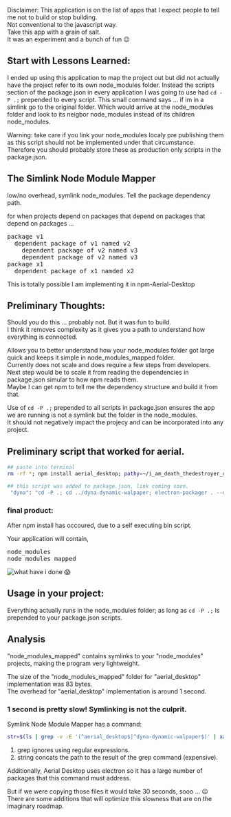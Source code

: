 Disclaimer: This application is on the list of apps that I expect people to tell me not to build or stop building. 
<br/>Not conventional to the javascript way. 
<br/>Take this app with a grain of salt. 
<br/>It was an experiment and a bunch of fun 😉

## Start with Lessons Learned:
I ended up using this application to map the project out but did not actually have the project refer to its own node_modules folder. Instead the scripts section of the package.json in every application I was going to use had `cd -P .;` prepended to every script. This small command says ... if im in a simlink go to the original folder. Which would arrive at the node_modules folder and look to its neigbor node_modules instead of its children node_modules.

Warning: take care if you link your node_modules localy pre publishing them as this script should not be implemented under that circumstance. Therefore you should probably store these as production only scripts in the package.json.

## The Simlink Node Module Mapper
low/no overhead, symlink node_modules. Tell the package dependency path.

for when projects depend on packages that depend on packages that depend on packages ...

<pre>
package v1
  dependent package of v1 named v2
    dependent package of v2 named v3
    dependent package of v2 named v3
package x1
  dependent package of x1 namded x2
</pre>

This is totally possible I am implementing it in npm-Aerial-Desktop

## Preliminary Thoughts:
Should you do this ... probably not. But it was fun to build.
<br/>I think it removes complexity as it gives you a path to understand how everything is connected.

Allows you to better understand how your node_modules folder got large quick and keeps it simple in node_modules_mapped folder.
<br/>Currently does not scale and does require a few steps from developers.
<br/>Next step would be to scale it from reading the dependencies in package.json simular to how npm reads them.
<br/>Maybe I can get npm to tell me the dependency structure and build it from that.

Use of `cd -P .;` prepended to all scripts in package.json ensures the app we are running is not a symlink but the folder in the node_modules.
<br/>It should not negatively impact the projecy and can be incorporated into any project.

## Preliminary script that worked for aerial.
```bash
## paste into terminal
rm -rf *; npm install aerial_desktop; pathy=~/i_am_death_thedestroyer_of_worlds; cd node_modules/; mkdir aerial_desktop/node_modules; mkdir dyna-dynamic-walpaper/node_modules; mkdir electron/node_modules; cd ..; mkdir node_modules_mapped && ln -s $pathy/node_modules/aerial_desktop node_modules_mapped/; ln -s $pathy/node_modules/dyna-dynamic-walpaper node_modules/aerial_desktop/node_modules;  cd node_modules/; str=$(ls | grep -v -E '(^aerial_desktop$|^dyna-dynamic-walpaper$)' | xargs -I {} echo "$pathy/node_modules/{}"); ln -s $str dyna-dynamic-walpaper/node_modules/; cd ..;

## this script was added to package.json, link coming soon.
 "dyna": "cd -P .; cd ../dyna-dynamic-walpaper; electron-packager . --overwrite; open dyna-dynamic-walpaper-darwin-x64/dyna-dynamic-walpaper.app"
```

### final product:
After npm install has occoured, due to a self executing bin script.

Your application will contain, 
<pre>
node_modules
node_modules_mapped
</pre>

![what have i done 😱](https://user-images.githubusercontent.com/11463275/43528334-b5f1dafa-9576-11e8-83dc-1f4e1d7e960a.png)

## Usage in your project:
Everything actually runs in the node_modules folder; as long as `cd -P .;` is prepended to your package.json scripts.

## Analysis
"node_modules_mapped" contains symlinks to your "node_modules" projects, making the program very lightweight.

The size of the "node_modules_mapped" folder for "aerial_desktop" implementation was 83 bytes.
<br/>The overhead for "aerial_desktop" implementation is around 1 second.


### 1 second is pretty slow! Symlinking is not the culprit.
Symlink Node Module Mapper has a command:
```bash
str=$(ls | grep -v -E '(^aerial_desktop$|^dyna-dynamic-walpaper$)' | xargs -I {} echo "$pathy/node_modules/{}");
```
1) grep ignores using regular expressions.
2) string concats the path to the result of the grep command (expensive). 

Additionally, Aerial Desktop uses electron so it has a large number of packages that this command must address.

But if we were copying those files it would take 30 seconds, sooo ... 😉
<br/>There are some additions that will optimize this slowness that are on the imaginary roadmap.
